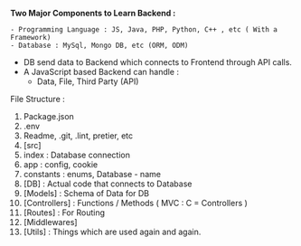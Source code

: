 **Two Major Components to Learn Backend :**

    - Programming Language : JS, Java, PHP, Python, C++ , etc ( With a Framework)
    - Database : MySql, Mongo DB, etc (ORM, ODM)

- DB send data to Backend which connects to Frontend through API calls.
- A JavaScript based Backend can handle : 
    - Data, File, Third Party (API)

File Structure :
1. Package.json
2. .env
3. Readme, .git, .lint, pretier, etc
4. [src]
1. index : Database connection
2. app : config, cookie
3. constants : enums, Database - name
5. [DB] : Actual code that connects to Database
6. [Models] : Schema of Data for DB
7. [Controllers] : Functions / Methods ( MVC : C = Controllers )
8. [Routes] : For Routing
9. [Middlewares] 
10. [Utils] : Things which are used again and again.